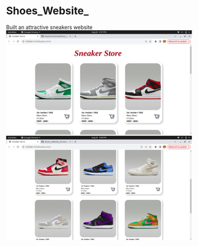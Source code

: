 # Shoes_Website_
Built an attractive sneakers website
![image alt](https://github.com/Macha-Pratisha/Shoes_Website_/blob/main/Screenshot%20from%202025-08-26%2016-57-08.png?raw=true)
![mage alt](https://github.com/Macha-Pratisha/Shoes_Website_/blob/main/Screenshot%20from%202025-08-26%2017-00-04.png?raw=true)
